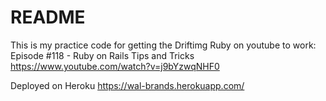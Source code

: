 # README

This is my practice code for getting the Driftimg Ruby on youtube to work: 
Episode #118 - Ruby on Rails Tips and Tricks
https://www.youtube.com/watch?v=j9bYzwqNHF0

Deployed on Heroku
https://wal-brands.herokuapp.com/

